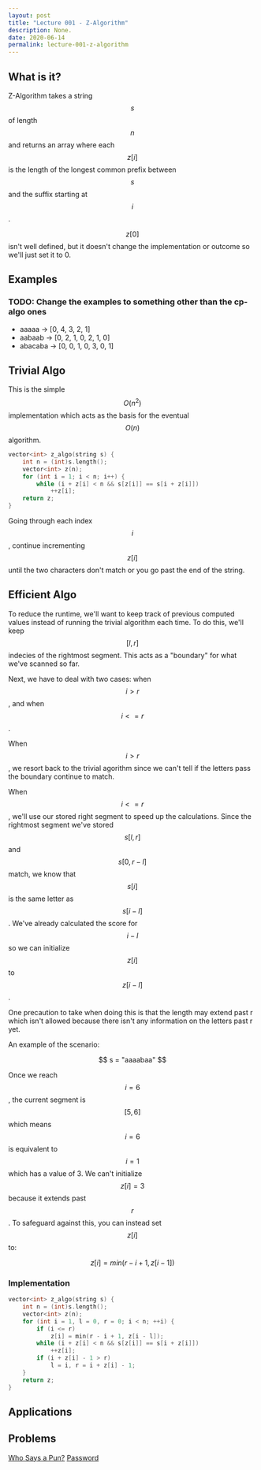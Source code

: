 ```yaml
---
layout: post
title: "Lecture 001 - Z-Algorithm"
description: None.
date: 2020-06-14
permalink: lecture-001-z-algorithm
---
```


## What is it?  

Z-Algorithm takes a string $$s$$ of length $$n$$ and returns an array where each
$$z[i]$$ is the length of the longest common prefix between $$s$$ and the suffix
starting at $$i$$.

$$z[0]$$ isn't well defined, but it doesn't change the implementation or outcome
so we'll just set it to 0.

## Examples
### TODO: Change the examples to something other than the cp-algo ones

- aaaaa -> [0, 4, 3, 2, 1]
- aabaab -> [0, 2, 1, 0, 2, 1, 0]
- abacaba -> [0, 0, 1, 0, 3, 0, 1]


## Trivial Algo

This is the simple $$O(n^2)$$ implementation which acts as the basis for the
eventual $$O(n)$$ algorithm.

```c++
vector<int> z_algo(string s) {
    int n = (int)s.length();
    vector<int> z(n);
    for (int i = 1; i < n; i++) {
        while (i + z[i] < n && s[z[i]] == s[i + z[i]]) 
            ++z[i];
    return z;
}

```

Going through each index $$i$$, continue incrementing $$z[i]$$ until the two
characters don't match or you go past the end of the string.

## Efficient Algo

To reduce the runtime, we'll want to keep track of previous computed values
instead of running the trivial algorithm each time. To do this, we'll keep $$[l,
r]$$ indecies of the rightmost segment. This acts as a "boundary" for what we've
scanned so far.

Next, we have to deal with two cases: when $$i > r$$, and when $$i <= r$$.

When $$i > r$$, we resort back to the trivial agorithm since we can't tell if
the letters pass the boundary continue to match.

When $$i <= r$$, we'll use our stored right segment to speed up the
calculations. Since the rightmost segment we've stored $$s[l, r]$$ and 
$$s[0, r - l]$$ match, we know that $$s[i]$$ is the same letter as $$s[i - l]$$.
We've already calculated the score for $$i - l$$ so we can initialize $$z[i]$$
to $$z[i - l]$$.

One precaution to take when doing this is that the length may extend past r
which isn't allowed because there isn't any information on the letters past r
yet. 

An example of the scenario:

$$
s = "aaaabaa"
$$

Once we reach $$i = 6$$, the current segment is $$[5, 6]$$ which means $$i = 6$$
is equivalent to $$i = 1$$ which has a value of 3. We can't initialize $$z[i] =
3$$ because it extends past $$r$$.  To safeguard against this, you can instead
set $$z[i]$$ to:

$$
z[i] = min(r - i + 1, z[i - 1])
$$


### Implementation

```c++
vector<int> z_algo(string s) {
    int n = (int)s.length();
    vector<int> z(n);
    for (int i = 1, l = 0, r = 0; i < n; ++i) {
        if (i <= r)
            z[i] = min(r - i + 1, z[i - l]);
        while (i + z[i] < n && s[z[i]] == s[i + z[i]])
            ++z[i];
        if (i + z[i] - 1 > r)
            l = i, r = i + z[i] - 1;
    }
    return z;
}
```

## Applications


## Problems
[Who Says a Pun?](https://atcoder.jp/contests/abc141/tasks/abc141_e)
[Password](https://codeforces.com/problemset/problem/126/B)
